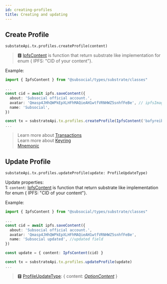 ```yaml
---
id: creating-profiles
title: Creating and updating
---
```


## Create Profile

```
substateApi.tx.profiles.createProfile(content)
```

> 🅸 [IpfsContent](https://docs.subsocial.network/js-docs/js-sdk/interfaces/interfaces.reaction.html) is function that return substrate like implementation for enum { IPFS: "CID of your content"}.  

Example:

```typescript
import { IpfsContent } from "@subsocial/types/substrate/classes"

...
const cid = await ipfs.saveContent({
  about: 'Subsocial official account.',
  avatar: 'Qmasp4JHhQWPkEpXLHFhMAQieAH1wtfVRNHWZ5snhfFeBe', // ipfsImageCid = await api.subsocial.ipfs.saveFile(file)
  name: 'Subsocial',
})

const tx = substrateApi.tx.profiles.createProfile(IpfsContent('bafyreib3mgbou4xln42qqcgj6qlt3cif35x4ribisxgq7unhpun525l54e'))
...
```
> Learn more about [Transactions](https://polkadot.js.org/docs/api/start/api.tx/)  
> Learn more about [Keyring](https://polkadot.js.org/docs/keyring/start/)  
> [Mnemonic](https://polkadot.js.org/docs/util-crypto/examples/create-mnemonic)

## Update Profile

```
substateApi.tx.profiles.updateProfile(update: ProfileUpdateType)
```

Update properties:  
1: `content`: [IpfsContent](https://docs.subsocial.network/js-docs/js-sdk/interfaces/interfaces.reaction.html) is function that return substrate like implementation for enum { IPFS: "CID of your content"}.  

Example: 

```typescript
import { IpfsContent } from "@subsocial/types/substrate/classes"

...
const cid = await ipfs.saveContent({
  about: 'Subsocial official account.',
  avatar: 'Qmasp4JHhQWPkEpXLHFhMAQieAH1wtfVRNHWZ5snhfFeBe',
  name: 'Subsocial updated', //updated field
})

const update = { content: IpfsContent(cid) }

const tx = substrateApi.tx.profiles.updateProfile(update)
...
```

> 🆃 [ProfileUpdateType](https://docs.subsocial.network/js-docs/js-sdk/modules.html#profileupdatetype): { content: [_OptionContent_](https://docs.subsocial.network/js-docs/js-sdk/classes/optioncontent.html) }  
